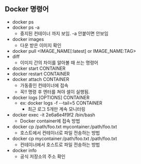 ## Docker 명령어

- docker ps
- docker ps -a
  - 중지된 컨테이너 까지 보임. -a 안붙이면 안보임
- docker images
  - 다운 받은 이미지 확인
- docker pull <IMAGE_NAME[:latest] or IMAGE_NAME:TAG>
- diff
  - 이미지 간의 차이를 알아볼 때 쓰는 명령어
- docker start CONTAINER
- docker restart CONTAINER
- docker attach CONTAINER
  - 가동중인 컨테이너에 접속
  - 꼭!! 명령 후 엔터를 쳐야 셀이 실행됨.
- docker logs [OPTIONS] CONTAINER
  - ex: docker logs -f --tail=5 CONTAINER
    - 최근 로그 5개만 계속 모니터링
- docker exec -it 2e6a6e4f9f2 /bin/bash
  - Docker container에 접속 방법
- docker cp /path/foo.txt mycontainer:/path/foo.txt
  - 호스트에서 컨테이너로 파일 전송하는 방법
- docker cp mycontainer:/path/foo.txt /path/foo.txt
  - 컨테이너에서 호스트로 파일 전송하는 방법
- docker info
  - 공식 저장소의 주소 확인